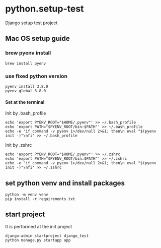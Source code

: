 # python.setup-test
Django setup test project

## Mac OS setup guide
### brew pyenv install
```
brew install pyenv
```
### use fixed python version
```
pyenv install 3.8.0
pyenv global 3.8.0
```

#### Set at the terminal
Init by .bash_profile
```
echo 'export PYENV_ROOT="$HOME/.pyenv"' >> ~/.bash_profile
echo 'export PATH="$PYENV_ROOT/bin:$PATH"' >> ~/.bash_profile
echo -e 'if command -v pyenv 1>/dev/null 2>&1; then\n eval "$(pyenv init -)"\nfi' >> ~/.bash_profile
```
Init by .zshrc
```
echo 'export PYENV_ROOT="$HOME/.pyenv"' >> ~/.zshrc
echo 'export PATH="$PYENV_ROOT/bin:$PATH"' >> ~/.zshrc
echo -e 'if command -v pyenv 1>/dev/null 2>&1; then\n eval "$(pyenv init -)"\nfi' >> ~/.zshrc
```

## set python venv and install packages
```
python -m venv venv
pip install -r requirements.txt
```

## start project
It is performed at the init project
```
django-admin startproject django_test
python manage.py startapp app
```
